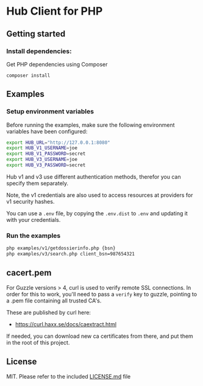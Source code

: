 Hub Client for PHP
======

## Getting started

### Install dependencies:

Get PHP dependencies using Composer
```
composer install
```

## Examples

### Setup environment variables

Before running the examples, make sure the following environment variables have been configured:

```sh
export HUB_URL="http://127.0.0.1:8080"
export HUB_V1_USERNAME=joe
export HUB_V1_PASSWORD=secret
export HUB_V3_USERNAME=joe
export HUB_V3_PASSWORD=secret
```

Hub v1 and v3 use different authentication methods, therefor you can specify them separately.

Note, the v1 credentials are also used to access resources at providers for v1 security hashes.

You can use a `.env` file, by copying the `.env.dist` to `.env` and updating it
with your credentials.

### Run the examples

```sh
php examples/v1/getdossierinfo.php {bsn}
php examples/v3/search.php client_bsn=987654321
```

## cacert.pem

For Guzzle versions > 4, curl is used to verify remote SSL connections.
In order for this to work, you'll need to pass a `verify` key to guzzle, pointing to
a .pem file containing all trusted CA's.

These are published by curl here:

* https://curl.haxx.se/docs/caextract.html

If needed, you can download new ca certificates from there, and put them in the root of this project.

## License

MIT. Please refer to the included [LICENSE.md](LICENSE.md) file
